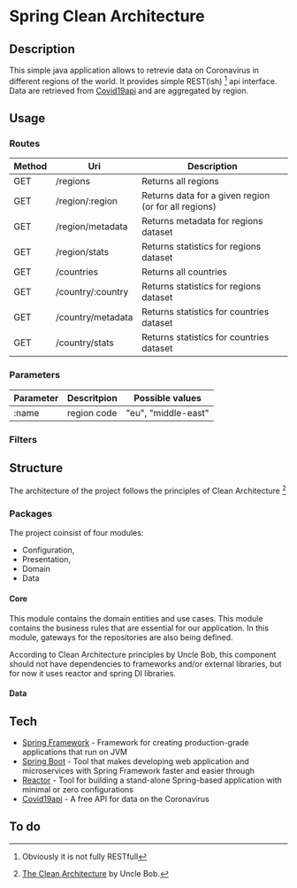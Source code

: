 # Spring Clean Architecture

## Description

This simple java application allows to retrevie data on Coronavirus in different regions of the world. It provides simple REST(ish) [^2] api interface. Data are retrieved from [Covid19api] and are aggregated by region.

## Usage 


### Routes

Method | Uri | Description |
------------ | ------------- | ----------- |
GET | /regions  | Returns all regions
GET | /region/:region  | Returns data for a given region (or for all regions)
GET | /region/metadata | Returns metadata for regions dataset
GET | /region/stats | Returns statistics for regions dataset
GET | /countries | Returns all countries
GET | /country/:country | Returns statistics for regions dataset
GET | /country/metadata | Returns statistics for countries dataset
GET | /country/stats | Returns statistics for countries dataset

### Parameters

Parameter | Descritpion | Possible values | 
------------ | ------------- | ------------- |
:name |  region code |"eu", "middle-east"  | 


### Filters


## Structure

The architecture of the project follows the principles of Clean Architecture [^1]


### Packages

The project coinsist of four modules:
 * Configuration,
 * Presentation,
 * Domain
 * Data

#### Core

This module contains the domain entities and use cases. This module contains the business rules that are essential for our application. In this module, gateways for the repositories are also being defined.

According to Clean Architecture principles by Uncle Bob,  this component should not have dependencies to frameworks and/or external libraries, but for now it uses reactor and spring DI libraries.

#### Data



## Tech 

* [Spring Framework] - Framework for creating production-grade applications that run on JVM
* [Spring Boot] - Tool that makes developing web application and microservices with Spring Framework faster and easier through 
* [Reactor] - Tool for building a stand-alone Spring-based application with minimal or zero configurations
* [Covid19api] - A free API for data on the Coronavirus

## To do


  [^1]: [The Clean Architecture] by Uncle Bob.
  [^2]: Obviously it is not fully RESTfull

  [The Clean Architecture]: https://blog.cleancoder.com/uncle-bob/2012/08/13/the-clean-architecture.html
  [Spring Framework]: https://spring.io/
  [Spring Boot]: https://spring.io/projects/spring-boot
  [Reactor]: https://projectreactor.io/ 
  [Covid19api]: https://covid19api.com/

